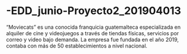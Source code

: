 # -EDD_junio-Proyecto2_201904013
“Moviecats” es una conocida franquicia guatemalteca especializada en alquiler de cine y videojuegos a través de tiendas físicas, servicios por correo y video bajo demanda. La empresa fue fundada en el año 2019, contaba con más de 50 establecimientos a nivel nacional.
